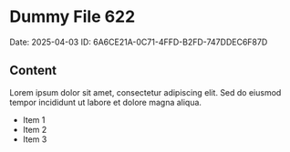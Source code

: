 # Dummy File 622

Date: 2025-04-03
ID: 6A6CE21A-0C71-4FFD-B2FD-747DDEC6F87D

## Content

Lorem ipsum dolor sit amet, consectetur adipiscing elit.
Sed do eiusmod tempor incididunt ut labore et dolore magna aliqua.

* Item 1
* Item 2
* Item 3
